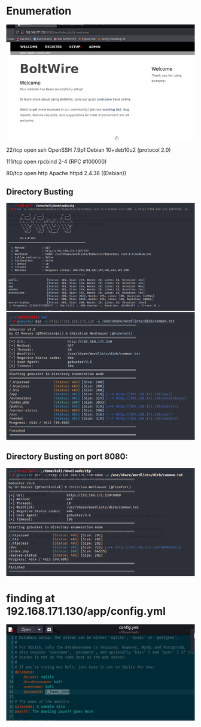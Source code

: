 # Enumeration

![Employee data](https://github.com/Khushiiipanwar/Solving-Dev-Machine-by-TCM-Security-/blob/main/5.png?raw=true "Employee Data title")

22/tcp    open  ssh      OpenSSH 7.9p1 Debian 10+deb10u2 (protocol 2.0)

111/tcp   open  rpcbind  2-4 (RPC #100000)

80/tcp    open  http     Apache httpd 2.4.38 ((Debian))

## Directory Busting 

![Employee data](https://github.com/Khushiiipanwar/Solving-Dev-Machine-by-TCM-Security-/blob/main/1.png?raw=true "Employee Data title")
![Employee data](https://github.com/Khushiiipanwar/Solving-Dev-Machine-by-TCM-Security-/blob/main/2.png?raw=true "Employee Data title")

## Directory Busting on port 8080:
![Employee data](https://github.com/Khushiiipanwar/Solving-Dev-Machine-by-TCM-Security-/blob/main/3.png?raw=true "Employee Data title")

# finding at 192.168.171.130/app/config.yml
![Employee data](https://github.com/Khushiiipanwar/Solving-Dev-Machine-by-TCM-Security-/blob/main/4.png?raw=true "Employee Data title")
